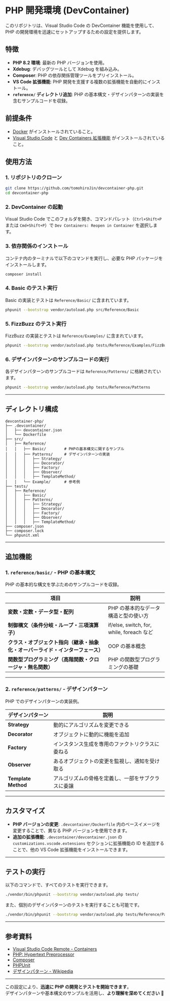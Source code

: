 # PHP 開発環境 (DevContainer)

このリポジトリは、Visual Studio Code の DevContainer 機能を使用して、PHP の開発環境を迅速にセットアップするための設定を提供します。

## 特徴

- **PHP 8.2 環境**: 最新の PHP バージョンを使用。
- **Xdebug**: デバッグツールとして Xdebug を組み込み。
- **Composer**: PHP の依存関係管理ツールをプリインストール。
- **VS Code 拡張機能**: PHP 開発を支援する複数の拡張機能を自動的にインストール。
- **`reference/` ディレクトリ追加**: PHP の基本構文・デザインパターンの実装を含むサンプルコードを収録。

## 前提条件

- [Docker](https://www.docker.com/) がインストールされていること。
- [Visual Studio Code](https://code.visualstudio.com/) と [Dev Containers 拡張機能](https://marketplace.visualstudio.com/items?itemName=ms-vscode-remote.remote-containers) がインストールされていること。

## 使用方法

### **1. リポジトリのクローン**

```bash
git clone https://github.com/tomohiroJin/devcontainer-php.git
cd devcontainer-php
```

### **2. DevContainer の起動**

Visual Studio Code でこのフォルダを開き、コマンドパレット（`Ctrl+Shift+P` または `Cmd+Shift+P`）で `Dev Containers: Reopen in Container` を選択します。

### **3. 依存関係のインストール**

コンテナ内のターミナルで以下のコマンドを実行し、必要な PHP パッケージをインストールします。

```bash
composer install
```

### **4. Basic のテスト実行**

Basic の実装とテストは `Reference/Basic/` に含まれています。

```bash
phpunit --bootstrap vendor/autoload.php src/Reference/Basic
```


### **5. FizzBuzz のテスト実行**

FizzBuzz の実装とテストは `Reference/Examples/` に含まれています。

```bash
phpunit --bootstrap vendor/autoload.php tests/Reference/Examples/FizzBuzzTest.php
```

### **6. デザインパターンのサンプルコードの実行**

各デザインパターンのサンプルコードは `Reference/Patterns/` に格納されています。

```bash
phpunit --bootstrap vendor/autoload.php tests/Reference/Patterns
```

---

## ディレクトリ構成

```text
devcontainer-php/
├── .devcontainer/
│   ├── devcontainer.json
│   └── Dockerfile
├── src/
│   ├── Reference/
│   │   ├── Basic/        # PHPの基本構文に関するサンプル
│   │   ├── Patterns/     # デザインパターンの実装
│   │   │   ├── Strategy/
│   │   │   ├── Decorator/
│   │   │   ├── Factory/
│   │   │   ├── Observer/
│   │   │   ├── TemplateMethod/
│   │   └── Example/      # 参考例
├── tests/
│   ├── Reference/
│   │   ├── Basic/
│   │   ├── Patterns/
│   │   │   ├── Strategy/
│   │   │   ├── Decorator/
│   │   │   ├── Factory/
│   │   │   ├── Observer/
│   │   │   ├── TemplateMethod/
├── composer.json
├── composer.lock
└── phpunit.xml
```

---

## **追加機能**

### **1. `reference/basic/` - PHP の基本構文**

PHP の基本的な構文を学ぶためのサンプルコードを収録。

| 項目 | 説明 |
|------|------|
| **変数・定数・データ型・配列** | PHP の基本的なデータ構造と型の使い方 |
| **制御構文（条件分岐・ループ・三項演算子）** | if/else, switch, for, while, foreach など |
| **クラス・オブジェクト指向（継承・抽象化・オーバーライド・インターフェース）** | OOP の基本概念 |
| **関数型プログラミング（高階関数・クロージャ・無名関数）** | PHP の関数型プログラミングの基礎 |

---

### **2. `reference/patterns/` - デザインパターン**

PHP でのデザインパターンの実装例。

| デザインパターン | 説明 |
|------|------|
| **Strategy** | 動的にアルゴリズムを変更できる |
| **Decorator** | オブジェクトに動的に機能を追加 |
| **Factory** | インスタンス生成を専用のファクトリクラスに委ねる |
| **Observer** | あるオブジェクトの変更を監視し、通知を受け取る |
| **Template Method** | アルゴリズムの骨格を定義し、一部をサブクラスに委譲 |

---

## **カスタマイズ**

- **PHP バージョンの変更**: `.devcontainer/Dockerfile` 内のベースイメージを変更することで、異なる PHP バージョンを使用できます。
- **追加の拡張機能**: `.devcontainer/devcontainer.json` の `customizations.vscode.extensions` セクションに拡張機能の ID を追加することで、他の VS Code 拡張機能をインストールできます。

---

## **テストの実行**

以下のコマンドで、すべてのテストを実行できます。

```bash
./vendor/bin/phpunit --bootstrap vendor/autoload.php tests/
```

また、個別のデザインパターンのテストを実行することも可能です。

```bash
./vendor/bin/phpunit --bootstrap vendor/autoload.php tests/Reference/Patterns/Strategy/StrategyTest.php
```

---

## **参考資料**

- [Visual Studio Code Remote - Containers](https://code.visualstudio.com/docs/remote/containers)
- [PHP: Hypertext Preprocessor](https://www.php.net/)
- [Composer](https://getcomposer.org/)
- [PHPUnit](https://phpunit.de/)
- [デザインパターン - Wikipedia](https://ja.wikipedia.org/wiki/デザインパターン_(ソフトウェア))

---

この設定により、**迅速に PHP の開発とテストを開始できます**。  
デザインパターンや基本構文のサンプルを活用し、**より理解を深めてください** 🚀
